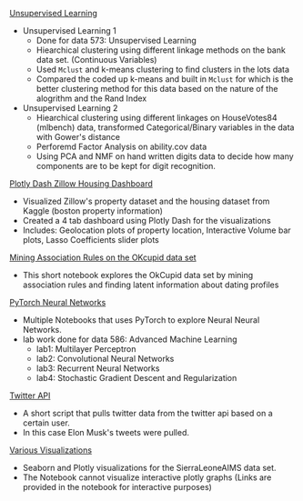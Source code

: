 

[Unsupervised Learning](https://github.com/chiwang0503/Various-Data-Science-Projects/tree/master/Unsupervised%20Learning)
- Unsupervised Learning 1 
  - Done for data 573: Unsupervised Learning 
  - Hiearchical clustering using different linkage methods on the bank data set. (Continuous Variables) 
  - Used `Mclust` and k-means clustering to find clusters in the lots data
  - Compared the coded up k-means and built in `Mclust` for which is the better clustering method for this data based on the nature of the alogrithm and the Rand Index
- Unsupervised Learning 2
  - Hiearchical clustering using different linkages on HouseVotes84 (mlbench) data, transformed Categorical/Binary variables in the data with Gower's distance
  - Perforemd Factor Analysis on ability.cov data 
  - Using PCA and NMF on hand written digits data to decide how many components are to be kept for digit recognition. 


[Plotly Dash Zillow Housing Dashboard](https://github.com/chiwang0503/Various-Data-Science-Projects/tree/master/Plotly%20Dash%20Zillow%20Housing%20Dashboard)
- Visualized Zillow's property dataset and the housing dataset from Kaggle (boston property information)
- Created a 4 tab dashboard using Plotly Dash for the visualizations
- Includes: Geolocation plots of property location, Interactive Volume bar plots, Lasso Coefficients slider plots

[Mining Association Rules on the OKcupid data set](https://github.com/chiwang0503/Various-Data-Science-Projects/tree/master/Association%20Rules)
- This short notebook explores the OkCupid data set by mining association rules and finding latent information about dating profiles

[PyTorch Neural Networks](https://github.com/chiwang0503/Various-Data-Science-Projects/tree/master/Pytorch%20Neural%20Networks)
- Multiple Notebooks that uses PyTorch to explore Neural Neural Networks. 
- lab work done for data 586: Advanced Machine Learning
  - lab1: Multilayer Perceptron
  - lab2: Convolutional Neural Networks
  - lab3: Recurrent Neural Networks
  - lab4: Stochastic Gradient Descent and Regularization

[Twitter API](https://github.com/chiwang0503/Various-Data-Science-Projects/tree/master/Twitter%20API)
- A short script that pulls twitter data from the twitter api based on a certain user.
- In this case Elon Musk's tweets were pulled. 



[Various Visualizations](https://github.com/chiwang0503/Various-Data-Science-Projects/tree/master/Various%20Visualizations)
- Seaborn and Plotly visualizations for the SierraLeoneAIMS data set. 
- The Notebook cannot visualize interactive plotly graphs (Links are provided in the notebook for interactive purposes)



